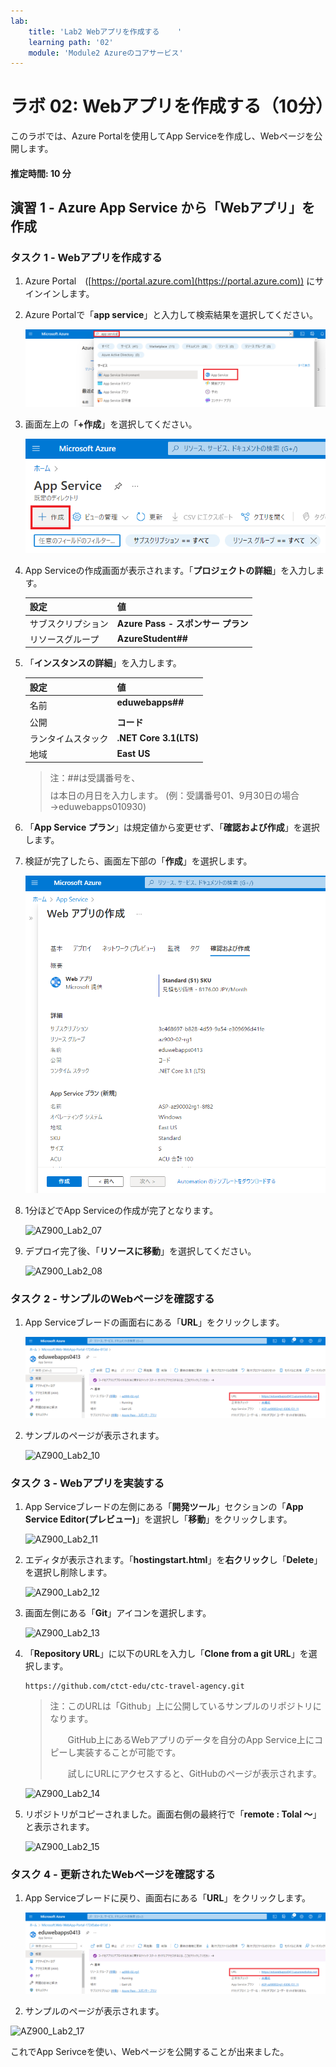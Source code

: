 ```yaml
---
lab:
    title: 'Lab2 Webアプリを作成する	'
    learning path: '02'
    module: 'Module2 Azureのコアサービス'
---
```


# ラボ 02: Webアプリを作成する（10分）

このラボでは、Azure Portalを使用してApp Serviceを作成し、Webページを公開します。

#### 推定時間: 10 分

## 演習 1 - Azure App Service から「Webアプリ」を作成

### タスク 1 - Webアプリを作成する

1. Azure Portal　([https://portal.azure.com](https://portal.azure.com)) にサインインします。

    
   
2. Azure Portalで「**app service**」と入力して検索結果を選択してください。

     ![AZ900_Lab2_02](./images/02_02.png)

       

3. 画面左上の「**+作成**」を選択してください。

     ![AZ900_Lab2_03](./images/02_03.png)

     

4. App Serviceの作成画面が表示されます。「**プロジェクトの詳細**」を入力します。

     | 設定               | 値                                 |
     | ------------------ | ---------------------------------- |
     | サブスクリプション | **Azure Pass - スポンサー プラン** |
     | リソースグループ   | **AzureStudent##**                 |

     
     
5. 「**インスタンスの詳細**」を入力します。

     | 設定               | 値                     |
     | ------------------ | ---------------------- |
     | 名前               | **eduwebapps##$$$$**   |
     | 公開               | **コード**             |
     | ランタイムスタック | **.NET Core 3.1(LTS)** |
     | 地域               | **East US**            |

     > 注：##は受講番号を、$$$$は本日の月日を入力します。 (例：受講番号01、9月30日の場合→eduwebapps010930)
     >
     
     
     
6. 「**App Service プラン**」は規定値から変更せず、「**確認および作成**」を選択します。

     

7. 検証が完了したら、画面左下部の「**作成**」を選択します。

     ![AZ900_Lab2_06](./images/02_06.png)

     

8. 1分ほどでApp Serviceの作成が完了となります。

     ![AZ900_Lab2_07](./images/AZ900_Lab2_07.BMP)

       

9. デプロイ完了後、「**リソースに移動**」を選択してください。

   ![AZ900_Lab2_08](./images/AZ900_Lab2_08.BMP)
   
     



### タスク 2 - サンプルのWebページを確認する

1. App Serviceブレードの画面右にある「**URL**」をクリックします。

   ![AZ900_Lab2_09](./images/02_09.png)

   

2. サンプルのページが表示されます。

   ![AZ900_Lab2_10](./images/AZ900_Lab2_10.BMP)
   
   

### タスク 3 - Webアプリを実装する

1. App Serviceブレードの左側にある「**開発ツール**」セクションの「**App Service Editor(プレビュー)**」を選択し「**移動**」をクリックします。

    ![AZ900_Lab2_11](./images/AZ900_Lab2_11.BMP)

   

2. エディタが表示されます。「**hostingstart.html**」を**右クリック**し「**Delete**」を選択し削除します。

   ![AZ900_Lab2_12](./images/AZ900_Lab2_12.BMP)
   
   

5. 画面左側にある「**Git**」アイコンを選択します。

   ![AZ900_Lab2_13](./images/AZ900_Lab2_13.BMP)
   
   
   
5. 「**Repository URL**」に以下のURLを入力し「**Clone from a git URL**」を選択します。

   ```
   https://github.com/ctct-edu/ctc-travel-agency.git
   ```
   
   > 注：このURLは「Github」上に公開しているサンプルのリポジトリになります。
   >
   > 　　GitHub上にあるWebアプリのデータを自分のApp Service上にコピーし実装することが可能です。
   >
   > 　　試しにURLにアクセスすると、GitHubのページが表示されます。
   
   ![AZ900_Lab2_14](./images/AZ900_Lab2_14.BMP)
   
   
   
5. リポジトリがコピーされました。画面右側の最終行で「**remote : Tolal ～**」と表示されます。

   ![AZ900_Lab2_15](./images/AZ900_Lab2_15.BMP)
   
     

### タスク 4 - 更新されたWebページを確認する

1. App Serviceブレードに戻り、画面右にある「**URL**」をクリックします。

   ![AZ900_Lab2_16](./images/02_09.png)

   

2. サンプルのページが表示されます。

![AZ900_Lab2_17](./images/AZ900_Lab2_17.BMP)



これでApp Serivceを使い、Webページを公開することが出来ました。

